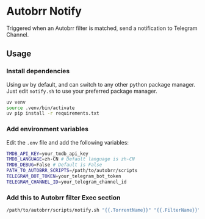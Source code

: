 # Autobrr Notify

Triggered when an Autobrr filter is matched, send a notification to Telegram Channel.

## Usage

### Install dependencies

Using uv by default, and can switch to any other python package manager. Just edit `notify.sh` to use your preferred package manager.

```bash
uv venv
source .venv/bin/activate
uv pip install -r requirements.txt
```

### Add environment variables

Edit the `.env` file and add the following variables:

```bash
TMDB_API_KEY=your_tmdb_api_key
TMDB_LANGUAGE=zh-CN # Default language is zh-CN
TMDB_DEBUG=False # Default is False
PATH_TO_AUTOBRR_SCRIPTS=/path/to/autobrr/scripts
TELEGRAM_BOT_TOKEN=your_telegram_bot_token
TELEGRAM_CHANNEL_ID=your_telegram_channel_id
```

### Add this to Autobrr filter Exec section

```bash
/path/to/autobrr/scripts/notify.sh "{{.TorrentName}}" "{{.FilterName}}" "{{.Group}}" "{{.Year}}" "{{.Title}}" "{{.SizeString}}"
```
